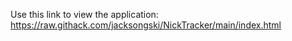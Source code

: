 Use this link to view the application:
https://raw.githack.com/jacksongski/NickTracker/main/index.html
